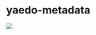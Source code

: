 # yaedo-metadata

[![](https://data.jsdelivr.com/v1/package/gh/Capybara-sea/yaedo-metadata/badge)](https://www.jsdelivr.com/package/gh/Capybara-sea/yaedo-metadata)